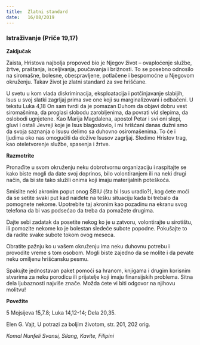 ```yaml
---
title:  Zlatni standard
date:   16/08/2019
---
```


### Istraživanje  (Priče 19,17)

**Zaključak**

Zaista, Hristova najbolja propoved bio je Njegov život – ovaploćenje službe, žrtve, praštanja, isceljivanja, poučavanja i brižnosti. To se posebno odnosilo na siromašne, bolesne, obespravljene, potlačene i bespomoćne u Njegovom okruženju. Takav život je zlatni standard za sve hrišćane.

U svetu u kom vlada diskriminacija, eksploatacija i potčinjavanje slabijih, Isus u svoj slatki zagrljaj prima sve one koji su marginalizovani i odbačeni. U tekstu Luka 4,18 On sam tvrdi da je pomazan Duhom da objavi dobru vest siromašnima, da proglasi slobodu zarobljenima, da povrati vid slepima, da oslobodi ugnjetene. Kao Marija Magdalena, apostol Petar i svi oni slepi, gluvi i ostali Jevreji koje je Isus blagoslovio, i mi hrišćani danas dužni smo da svoja saznanja o Isusu delimo sa duhovno osiromašenima. To će i ljudima oko nas omogućiti da dožive Isusov zagrljaj. Sledimo Hristov trag, kao oteletvorenje službe, spasenja i žrtve.

**Razmotrite**

Pronađite u svom okruženju neku dobrotvornu organizaciju i raspitajte se kako biste  mogli da date svoj doprinos, bilo volontiranjem ili na neki drugi način, da bi ste tako služili onima koji imaju materijalnih poteškoća.

Smislite neki akronim poput onog ŠBIU (šta bi Isus uradio?), kog ćete moći da se setite svaki put kad naiđete na tešku situaciju kada bi trebalo da pomognete nekome. Upotrebite taj akronim kao pozadinu na ekranu svog telefona da bi vas podsećao da treba da pomažete drugima.

Dajte sebi zadatak da posetite nekog ko je u zatvoru, volontirajte u sirotištu, ili pomozite nekome ko je bolestan sledeće subote popodne. Pokušajte to da radite svake subote tokom ovog meseca.  

Obratite pažnju ko u vašem okruženju ima neku duhovnu potrebu i provodite vreme s tom osobom. Mogli biste zajedno da se molite i da pevate neku omiljenu hrišćansku pesmu.

Spakujte jednostavan paket pomoći sa hranom, knjigama i drugim korisnim stvarima za neku porodicu ili prijatelje koji imaju finansijskih problema. Sitna dela ljubaznosti najviše znače. Možda ćete vi biti odgovor na njihovu molitvu!

**Povežite**

5 Mojsijeva 15,7.8; Luka 14,12-14; Dela 20,35.

Elen G. Vajt, U potrazi za boljim životom, str. 201, 202 orig.

*Komal Nunfeli Svansi, Silang, Kavite, Filipini*
